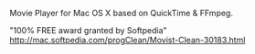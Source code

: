 Movie Player for Mac OS X based on QuickTime & FFmpeg.

"100% FREE award granted by Softpedia"
http://mac.softpedia.com/progClean/Movist-Clean-30183.html